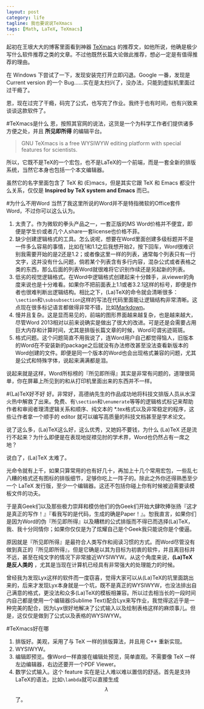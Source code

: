 ```yaml
---
layout: post
category: life
tagline: 我也要说说TeXmacs
tags: [Math, LaTeX, TeXmacs]
---
```

起初在王垠大大的博客里面看到神器 [TeXmacs](http://www.yinwang.org/blog-cn/2012/09/18/texmacs/) 的推荐文，如他所说，他确是极少写什么软件推荐之类的文章。不过他既然长篇大论做此推荐，想必一定是有值得推荐的理由。

在 Windows 下尝试了一下，发现安装完打开立即闪退。Google 一番，发现是Current version 的一个 Bug……实在是太扫兴了，没办法，只能到虚拟机里面过过干瘾了。

恩，现在过完了干瘾，码完了公式，也写完了作业。我终于也有时间，也有兴致来谈谈这款软件了。

#TeXmacs是什么
恩，按照其官网的说法，这货是一个为科学工作者们提供诸多方便之处，并且 __所见即所得__ 的编辑平台。
>GNU TeXmacs is a free WYSIWYW editing platform with special features for scientists.

所以，它既不是TeX的一个宏包，也不是LaTeX的一个前端，而是一套全新的排版系统，当然它本身也包括一个本文编辑器。

虽然它的名字里面包含了 TeX 和 (E)macs，但是其实它跟 TeX 和 Emacs 都没什么关系，仅仅是 __Inspired by TeX system and Emacs__ 而已。

#为什么不用Word
当然了我这里所说的Word并不是特指微软的Office套件Word，不过你可以这么认为。

1. 太贵了。作为微软的拳头产品之一，一套正版的MS Word价格并不便宜，即便是学生价或者几个人share一套license也价格不菲。
2. 缺少创建逻辑格式的工具。怎么说呢，想要在Word里面创建多级标题并不是一件多么容易的事情，比如在1和1.1之后我想开始2，按下回车，Word很难识别我需要开始的是2还是1.2；或者像这里一样的列表，通常每个列表只有一行文字，这并没有什么问题，倘若某个列表含有多行内容，混杂公式或者表格之类的东西，那么后面的列表Word就很难将它识别作续还是另起新的列表。
3. 低劣的视觉逻辑格式。在Word中逻辑格式创建起来十分棘手，从viewer的角度来说也是十分难看。如果你不把前面表上1.1或者3.2.1这样的标号，即便是作者也很难判断出逻辑结构。相比之下，(La)TeX的命令就会清晰很多：`\section`和`\subsubsection`这样的写法在代码里面能让逻辑结构非常清晰。这点现在很多标记语言都做得非常不错，比如[Markdown](http://en.wikipedia.org/wiki/Markdown)。
4. 慢并且复杂。这是显而易见的，前端的图形界面越来越复杂，也是越来越大，尽管Word 2013相对以前来说确实是做出了很大的改进。可是还是会需要占用巨大内存和计算时间，尤其是排版长篇文章的时候，Word可谓劣迹斑斑。
5. 格式问题。这个问题简直不用我说了，连Word用户自己都觉得恼人，旧版本的Word在不安装新的package之后就没有办法修改甚至没法查看新版本的Word创建的文件。即便是同一个版本的Word也会出现格式兼容的问题，尤其是公式和特殊字体，说起来满满都是泪。

说起来就是这样，Word所标榜的『所见即所得』其实是非常有问题的，道理很简单，你在屏幕上所见到的和从打印机里面出来的东西并不一样。

#(La)TeX好不好
好。非常好，高德纳先生的作品成功地将科技文排版人员从水深火热中解救了出来。免费、有`\section`和`\enumerate`等等的逻辑格式标记来帮助作者和审阅者理清逻辑关系和顺序、纯文本的 *.tex格式以及非常稳定的程序，这些让作者拿一个顺手的 editor 就可以编写高质量的科技文档甚至是学术论文。

说了这么多，(La)TeX这么好，这么优秀，又她妈不要钱，为什么 (La)TeX 还是流行不起来？为什么即便是在表现地捉襟见肘的学术界，Word也仍然占有一席之地？

说白了，(La)TeX 太难了。

光命令就有上千，如果只算常用的也有好几十，再加上十几个常用宏包，一些乱七八糟的格式还有图标的排版细节，足够你吃上一阵子的。除此之外你还得熟悉至少一个 LaTeX 发行版，至少一个编辑器。这还不包括你碰上你有时候被迫需要读模板文件的功夫。

于是真Geek们以及那些极力崇拜和模仿他们的伪Geek们开始大肆吹捧张扬『这才是真正的写作！』『看我写的是代码，生成的确是Paper！』。恕我直言，如果你们是因为Word的伪『所见即所得』以及糟糕的公式排版而不得已而选择(La)TeX，我、我十分同情你；如果你仅仅是为了炫耀自己是个Geek我只能说你是个傻逼。

原因就是『所见即所得』是最符合人类写作和阅读习惯的方式。而Word尽管没有做到真正的『所见即所得』，但是它确是以其为目标为初衷的软件，并且离目标并不远，甚至在纯文字的情况下非常接近WYSIWYW。从这个角度来说，__(La)TeX是反人类的__ ，尤其是当现在计算机已经具有非常强大的处理能力的时候。

曾经我为发现Lyx这样的软件而一度窃喜，觉得大家可以从(La)TeX的坑里面跳出来的，后来才发现Lyx本身就是一个坑，既不是真正的WYSIWYW，也没法排出自己满意的格式，更没法和众多(La)TeX的模板相兼容。所以过去相当长的一段时间内自己都是使用一个编辑器(Sublime Text)配合Lyx来写作业，我觉得这近乎是一种完美的配合，因为Lyx很好地解决了公式输入以及绘制表格这样的麻烦事儿。但是，这仅仅是做到了公式以及表格的WYSIWYW。

#TeXmacs好在哪
1. 排版好。美观，采用了与 TeX 一样的排版算法，并且用 C++ 重新实现。
2. WYSIWYW。
3. 编辑即预览。像Word一样直接在编辑处预览，简单直观。不需要像 TeX 一样左边编辑器，右边还要开一个PDF Viewer。
4. 数学公式输入。这个 feature 实在是让人难以难以置信的舒适。首先是支持LaTeX的语法，比如`\lambda`就可以直接生成$$\lambda$$了。